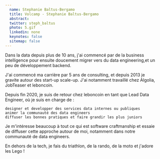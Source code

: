 ```yaml
---
  name: Stephanie Baltus-Bergamo
  title: Volcamp - Stephanie Baltus-Bergamo
  abstract: 
  twitter: steph_baltus
  photo: 5.gif
  linkedin: none
  keynotes: false
  sitemap: false
---
```

Dans la data depuis plus de 10 ans, j'ai commencé par de la business intelligence pour ensuite doucement migrer vers du data engineering,et un peu de développement backend.

J'ai commencé ma carrière par 5 ans de consulting, et depuis 2013 je gravite autour des start-up scale-up. J'ai notamment travaillé chez Algolia, JobTeaser et leboncoin.

Depuis fin 2020, je suis de retour chez leboncoin en tant que Lead Data Engineer, où je suis en charge de :

    designer et developper des services data internes ou publiques
    animer la communauté des data engineers
    diffuser les bonnes pratiques et faire grandir les plus juniors

Je m'intéresse beaucoup à tout ce qui est software craftmanship et essaie de diffuser cette approche autour de moi, notamment dans notre communauté de data engineers.

En dehors de la tech, je fais du triathlon, de la rando, de la moto et j'adore les Lego !
